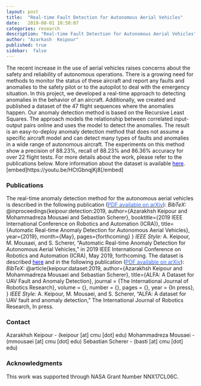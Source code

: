 ```yaml
---
layout: post
title:  "Real-time Fault Detection for Autonomous Aerial Vehicles"
date:   2019-08-01 10:50:07
categories: research
description: "Real-time Fault Detection for Autonomous Aerial Vehicles"
author: "Azarkash  Keipour"
published: true
sidebar:  false
---
```


<div>
The recent increase in the use of aerial vehicles raises concerns about the safety and reliability of autonomous operations. There is a growing need for methods to monitor the status of these aircraft and report any faults and anomalies to the safety pilot or to the autopilot to deal with the emergency situation. In this project, we developed a real-time approach to detecting anomalies in the behavior of an aircraft. Additionally, we created and published a dataset of the 47 flight sequences where the anomalies happen. Our anomaly detection method is based on the Recursive Least Squares. The approach models the relationship between correlated input-output pairs online and uses the model to detect the anomalies. The result is an easy-to-deploy anomaly detection method that does not assume a specific aircraft model and can detect many types of faults and anomalies in a wide range of autonomous aircraft. The experiments on this method show a precision of 88.23%, recall of 88.23% and 86.36% accuracy for over 22 flight tests. For more details about the work, please refer to the publications below. More information about the dataset is available <a href="http://theairlab.org/alfa-dataset/" target="_blank" rel="noopener"><span style="color: blue;">here</span></a>. [embed]https://youtu.be/HCtGbnqjKj8[/embed] <h3>Publications</h3> The real-time anomaly detection method for the autonomous aerial vehicles is described in the following publication (<a href="https://arxiv.org/abs/1907.00511" target="_blank" rel="noopener"><span style="color: #3366ff;">PDF available on arXiv</span></a>): <em>BibTeX:</em> @inproceedings{keipour:detection:2019, author={Azarakhsh Keipour and Mohammadreza Mousaei and Sebastian Scherer}, booktitle={2019 IEEE International Conference on Robotics and Automation (ICRA)}, title={Automatic Real-time Anomaly Detection for Autonomous Aerial Vehicles}, year={2019}, month={May}, pages={forthcoming} } <em>IEEE Style:</em> A. Keipour, M. Mousaei, and S. Scherer, “Automatic Real-time Anomaly Detection for Autonomous Aerial Vehicles,” in 2019 IEEE International Conference on Robotics and Automation (ICRA), May 2019, forthcoming. The dataset is described <a href="http://theairlab.org/alfa-dataset/" target="_blank" rel="noopener"><span style="color: blue;">here</span></a> and in the following publication (<a href="https://arxiv.org/abs/1907.06268" target="_blank" rel="noopener"><span style="color: #3366ff;">PDF available on arXiv</span></a>): <em>BibTeX:</em> @article{keipour:dataset:2019, author={Azarakhsh Keipour and Mohammadreza Mousaei and Sebastian Scherer}, title={ALFA: A Dataset for UAV Fault and Anomaly Detection}, journal = {The International Journal of Robotics Research}, volume = {}, number = {}, pages = {}, year = {In press}, } <em>IEEE Style:</em> A. Keipour, M. Mousaei, and S. Scherer, “ALFA: A dataset for UAV fault and anomaly detection,” The International Journal of Robotics Research, In press. <h3>Contact</h3> Azarakhsh Keipour - (keipour [at] cmu [dot] edu) Mohammadreza Mousaei - (mmousaei [at] cmu [dot] edu) Sebastian Scherer - (basti [at] cmu [dot] edu) <h3>Acknowledgments</h3> This work was supported through NASA Grant Number NNX17CL06C.
</div>